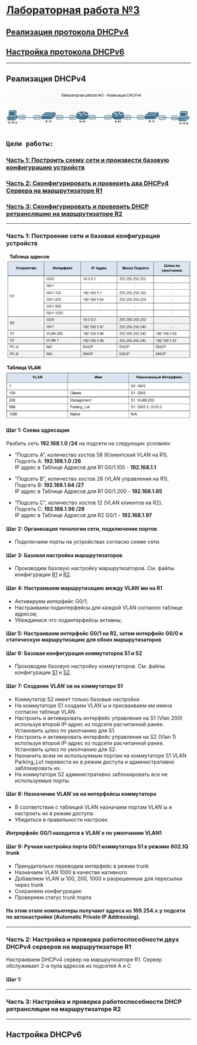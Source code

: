 # <u>Лабораторная работа №3</u>

## [Реализация протокола DHCPv4](#реализация-dhcpv4)

## [Настройка протокола DHCPv6](#настройка-dhcpv6)

***

## Реализация DHCPv4


![alt text](image.png)

## `Цели работы:`

### [Часть 1: Построить схему сети и произвести базовую конфигурацию устройств](#часть-1-построение-сети-и-базовая-конфигурация-устройств)

### [Часть 2: Сконфигурировать и проверить два DHCPv4 Сервера на маршрутизаторе R1](#часть-2-настройка-и-проверка-работоспособности-двух-dhcpv4-серверов-на-маршрутизаторе-r1)

### [Часть 3: Сконфигурировать и проверить DHCP ретрансляцию на маршрутизаторе R2](#часть-3-настройка-и-проверка-работоспособности-dhcp-ретрансляции-на-маршрутизаторе-r2)

***

### Часть 1: Построение сети и базовая конфигурация устройств

![alt text](image-3.png)

![alt text](image-4.png)

#### __Шаг 1: Схема адресации__

Разбить сеть __192.168.1.0 /24__ на подсети на следующих условиях:  

- “Подсеть A”, количество хостов 58 (Клиентский VLAN на R1).  
Подсеть A: __192.168.1.0 /26__  
IP адрес в Таблице Адресов для R1 G0/1.100 - __192.168.1.1__

- “Подсеть B”, количество хостов 28 (VLAN управления на R1).  
Подсеть B: __192.168.1.64 /27__  
IP адрес в Таблице Адресов для R1 G0/1.200 - __192.168.1.65__

- “Подсеть C”, количество хостов 12 (VLAN клиентов на R2).  
Подсеть C: __192.168.1.96 /28__  
IP адрес в Таблице Адресов для R2 G0/1 - __192.168.1.97__  

#### Шаг 2: Организация топологии сети, подключение портов  

- Подключаем порты на устройствах согласно схеме сети.

#### Шаг 3: Базовая настройка маршрутизаторов  

- Производим базовую настройку маршрутизаторов. См. файлы конфигурации [R1](/Labs/Lab3/R1_Config.txt) и [R2](/Labs/Lab3/R2_Config.txt).

#### Шаг 4: Настраиваем маршрутизацию между VLAN`ми на R1
  
- Активируем интерфейс G0/1;  
- Настраиваем подинтерфейсы для каждой VLAN согласно таблице адресов;  
- Убеждаемся что подинтерфейсы активны;

#### Шаг 5: Настраиваем интерфейс G0/1 на R2, затем интерфейс G0/0 и статическую маршрутизацию для обоих маршрутизаторов

#### Шаг 6: Базовая конфигурация коммутаторов S1 и S2

- Производим базовую настройку коммутаторов. См. файлы конфигурации [S1](/Labs/Lab3/S1_Config.txt) и [S2](/Labs/Lab3/S2_Config.txt).

#### Шаг 7: Создание VLAN`ов на коммутаторе S1

- Коммутатор S2 имеет только базовые настройки.  
- На коммутаторе S1 создаем VLAN`ы и присваиваем им имена согласно таблице VLAN.
- Настроить и активировать интерфейс управления на S1 (Vlan 200) используя второй IP-адрес из подсети расчитанной ранее. Установить шлюз по умолчанию для S1.
- Настроить и активировать интерфейс управления на S2 (Vlan 1) используя второй IP-адрес из подсети расчитанной ранее. Установить шлюз по умолчанию для S2.
- Назначить всем не используемым портам на коммутаторе S1 VLAN Parking_Lot перевести их в режим доступа и административно заблокировать их.
- На коммутаторе S2 административно заблокировать все не используемые порты.

#### Шаг 8: Назначение VLAN`ов на интерфейсы коммутатора

- В соответствии с таблицей VLAN назначаем портам VLAN`ы и настроить их в режим доступа.
- Убедиться в правильности настроек.
#### Интрерфейс G0/1 находится в VLAN`е по умолчанию VLAN1

#### Шаг 9: Ручная настройка порта G0/1 коммутатора S1 в режиме 802.1Q trunk

- Принудительно переводим интерфейс в режим trunk
- Назначаем VLAN 1000 в качестве нативного
- Добавляем VLAN`ы 100, 200, 1000 к разрешенным для пересылки через trunk
- Сохраняем конфигурацию
- Проверяем статус trunk порта  
#### На этом этапе компьютеры получают адреса из 169.254.x.y подсети по автонастройке (Automatic Private IP Addressing).

***

### Часть 2: Настройка и проверка работоспособности двух DHCPv4 серверов на маршрутизаторе R1

Настраиваем DHCPv4 сервер на маршрутизаторе R1. Сервер обслуживает 2-а пула адресов из подсетей А и С

#### Шаг 1:

***

### Часть 3: Настройка и проверка работоспособности DHCP ретрансляции на маршрутизаторе R2



***
## Настройка DHCPv6
